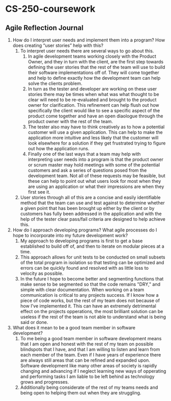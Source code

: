 # CS-250-coursework

## Agile Reflection Journal

1. How do I interpret user needs and implement them into a program? How does creating “user stories” help with this?
   1. To interpret user needs there are several ways to go about this.
      1. In agile development teams working closely with the Product Owner, and they in turn with the client, are the first step towards defining the user stories that the rest of the team will use to build their software implementations off of. They will come together and help to define exactly how the development team can help solve the clients problem.
      2. In turn as the tester and developer are working on these user stories there may be times when what was what thought to be clear will need to be re-evaluated and brought to the product owner for clarification. This refinement can help flush out how specifically the client would like to see a specific aspect of the product come together and have an open diaologue through the product owner with the rest of the team.
      3. The tester also may have to think creatively as to how a potential customer will use a given application. This can help to make the application more intuitive and less likely that the customer will look elsewhere for a solution if they get frustrated trying to figure out how the application runs.
      4. Finally one of the last ways that a team may help with interpreting user needs into a program is that the product owner or scrum master may hold meetings with some of the potential customers and ask a series of questions posed from the development team. Not all of these requests may be feasible, but these can help to point out what users look for most when they are using an application or what their impressions are when they first see it.
   2. User stories through all of this are a concise and easily identifiable method that the team can use and test against to determine whether a given point that has been brought up either by the client or by customers has fully been addressed in the application and with the help of the tester clear pass/fail criteria are designed to help achieve this.
2. How do I approach developing programs? What agile processes do I hope to incorporate into my future development work?
   1. My approach to developing programs is first to get a base established to build off of, and then to iterate on modular pieces at a time.
   2. This approach allows for unit tests to be conducted on small subsets of the total program in isolation so that testing can be optimized and errors can be quickly found and resolved with as little loss to velocity as possible.
   3. In the future I hope to become better and segmenting functions that make sense to be segmented so that the code remains "DRY," and simple with clear documentation. When working on a team communication is critical to any projects success. If I know how a piece of code works, but the rest of my team does not because of how I've implemented it. This can have an extremely detrimental effect on the projects opperations, the most brilliant solution can be useless if the rest of the team is not able to understand what is being said or done.
3. What does it mean to be a good team member in software development?
   1. To me being a good team member in software development means that I am open and honest with the rest of my team on possible blindspots that I have, and that I am willing to listen and learn from each member of the team. Even if I have years of experience there are always still areas that can be refined and expanded upon. Software development like many other areas of society is rapidly changing and advancing if I neglect learning new ways of opperating and performing tasks I am liable to be left behind as technology grows and progresses.
   2. Additionally being considerate of the rest of my teams needs and being open to helping them out when they are struggling.

